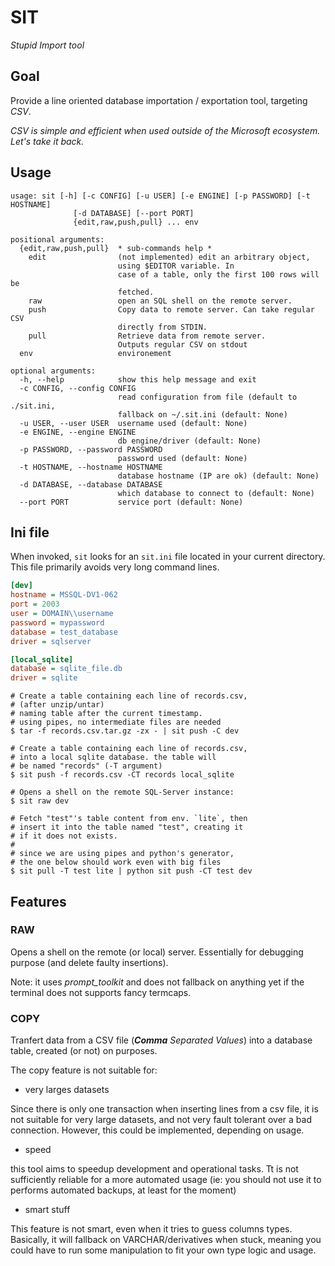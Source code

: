 # SIT

_Stupid Import tool_





## Goal

Provide a line oriented database importation / exportation tool,
targeting _CSV_.

_CSV is simple and efficient when used outside
of the Microsoft ecosystem. Let's take it back._


## Usage

```help
usage: sit [-h] [-c CONFIG] [-u USER] [-e ENGINE] [-p PASSWORD] [-t HOSTNAME]
              [-d DATABASE] [--port PORT]
              {edit,raw,push,pull} ... env

positional arguments:
  {edit,raw,push,pull}  * sub-commands help *
    edit                (not implemented) edit an arbitrary object,
	                    using $EDITOR variable. In
                        case of a table, only the first 100 rows will be
                        fetched.
    raw                 open an SQL shell on the remote server.
    push                Copy data to remote server. Can take regular CSV
                        directly from STDIN.
    pull                Retrieve data from remote server.
	                    Outputs regular CSV on stdout
  env                   environement

optional arguments:
  -h, --help            show this help message and exit
  -c CONFIG, --config CONFIG
                        read configuration from file (default to ./sit.ini,
                        fallback on ~/.sit.ini (default: None)
  -u USER, --user USER  username used (default: None)
  -e ENGINE, --engine ENGINE
                        db engine/driver (default: None)
  -p PASSWORD, --password PASSWORD
                        password used (default: None)
  -t HOSTNAME, --hostname HOSTNAME
                        database hostname (IP are ok) (default: None)
  -d DATABASE, --database DATABASE
                        which database to connect to (default: None)
  --port PORT           service port (default: None)
```


## Ini file

When invoked, `sit` looks for an `sit.ini` file located in your current directory.
This file primarily avoids very long command lines.


```ini
[dev]
hostname = MSSQL-DV1-062
port = 2003
user = DOMAIN\\username
password = mypassword
database = test_database
driver = sqlserver

[local_sqlite]
database = sqlite_file.db
driver = sqlite
```



```shell
# Create a table containing each line of records.csv,
# (after unzip/untar)
# naming table after the current timestamp.
# using pipes, no intermediate files are needed
$ tar -f records.csv.tar.gz -zx - | sit push -C dev
```


```shell
# Create a table containing each line of records.csv,
# into a local sqlite database. the table will
# be named "records" (-T argument)
$ sit push -f records.csv -CT records local_sqlite
```

```shell
# Opens a shell on the remote SQL-Server instance:
$ sit raw dev
```


```shell
# Fetch "test"'s table content from env. `lite`, then
# insert it into the table named "test", creating it
# if it does not exists.
#
# since we are using pipes and python's generator,
# the one below should work even with big files
$ sit pull -T test lite | python sit push -CT test dev
```

## Features

### RAW

Opens a shell on the remote (or local) server.
Essentially for debugging purpose (and delete faulty insertions).


Note: it uses _prompt_toolkit_ and does not fallback on anything yet
if the terminal does not supports fancy termcaps.


### COPY

Tranfert data from a CSV file (_**Comma** Separated Values_) into
a database table, created (or not) on purposes.


The copy feature is not
suitable for:

- very larges datasets

Since there is only one transaction
when inserting lines from a csv file,
it is not suitable for very large datasets,
and not very fault tolerant over a bad
connection. However, this could be implemented,
depending on usage.


- speed

this tool aims to speedup development and
operational tasks. Tt is not sufficiently reliable for a more
automated usage (ie: you should not use it to performs automated backups,
at least for the moment)

- smart stuff

This feature is not smart, even when it tries to guess
columns types. Basically, it will fallback on VARCHAR/derivatives when stuck,
meaning you could have to run some manipulation to
fit your own type logic and usage.
